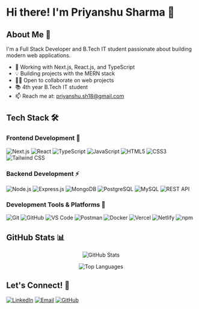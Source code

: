 # Hi there! I'm Priyanshu Sharma 👋

## About Me 💫
I'm a Full Stack Developer and B.Tech IT student passionate about building modern web applications.

- 🚀 Working with Next.js, React.js, and TypeScript
- 💡 Building projects with the MERN stack
- 👨‍💻 Open to collaborate on web projects
- 📚 4th year B.Tech IT student
- 📫 Reach me at: priyanshu.sh18@gmail.com

## Tech Stack 🛠️

### Frontend Development 🎨
![Next.js](https://img.shields.io/badge/-Next.js-000000?style=flat&logo=next.js)
![React](https://img.shields.io/badge/-React-61DAFB?style=flat&logo=react&logoColor=black)
![TypeScript](https://img.shields.io/badge/-TypeScript-3178C6?style=flat&logo=typescript&logoColor=white)
![JavaScript](https://img.shields.io/badge/-JavaScript-F7DF1E?style=flat&logo=javascript&logoColor=black)
![HTML5](https://img.shields.io/badge/-HTML5-E34F26?style=flat&logo=html5&logoColor=white)
![CSS3](https://img.shields.io/badge/-CSS3-1572B6?style=flat&logo=css3)
![Tailwind CSS](https://img.shields.io/badge/-Tailwind_CSS-38B2AC?style=flat&logo=tailwind-css&logoColor=white)


### Backend Development ⚡
![Node.js](https://img.shields.io/badge/-Node.js-339933?style=flat&logo=node.js&logoColor=white)
![Express.js](https://img.shields.io/badge/-Express.js-000000?style=flat&logo=express)
![MongoDB](https://img.shields.io/badge/-MongoDB-47A248?style=flat&logo=mongodb&logoColor=white)
![PostgreSQL](https://img.shields.io/badge/-PostgreSQL-336791?style=flat&logo=postgresql&logoColor=white)
![MySQL](https://img.shields.io/badge/-MySQL-4479A1?style=flat&logo=mysql&logoColor=white)
![REST API](https://img.shields.io/badge/-REST_API-FF6C37?style=flat&logo=postman&logoColor=white)

### Development Tools & Platforms 🔧
![Git](https://img.shields.io/badge/-Git-F05032?style=flat&logo=git&logoColor=white)
![GitHub](https://img.shields.io/badge/-GitHub-181717?style=flat&logo=github)
![VS Code](https://img.shields.io/badge/-VS_Code-007ACC?style=flat&logo=visual-studio-code)
![Postman](https://img.shields.io/badge/-Postman-FF6C37?style=flat&logo=postman&logoColor=white)
![Docker](https://img.shields.io/badge/-Docker-2496ED?style=flat&logo=docker&logoColor=white)
![Vercel](https://img.shields.io/badge/-Vercel-000000?style=flat&logo=vercel)
![Netlify](https://img.shields.io/badge/-Netlify-00C7B7?style=flat&logo=netlify&logoColor=white)
![npm](https://img.shields.io/badge/-npm-CB3837?style=flat&logo=npm&logoColor=white)


## GitHub Stats 📊
<div align="center">
  
![GitHub Stats](https://github-readme-stats.vercel.app/api?username=priyanshushrma01&show_icons=true&theme=tokyonight&hide_border=true&count_private=true)

![Top Languages](https://github-readme-stats.vercel.app/api/top-langs/?username=priyanshushrma01&layout=compact&theme=tokyonight&hide_border=true)


</div>

## Let's Connect! 🤝

[![LinkedIn](https://img.shields.io/badge/LinkedIn-0077B5?style=for-the-badge&logo=linkedin&logoColor=white)](https://www.linkedin.com/in/priyanshu-sharma-a935501b7)
[![Email](https://img.shields.io/badge/Email-D14836?style=for-the-badge&logo=gmail&logoColor=white)](mailto:priyanshu.sh18@gmail.com)
[![GitHub](https://img.shields.io/badge/GitHub-100000?style=for-the-badge&logo=github&logoColor=white)](https://github.com/priyanshushrma01)

